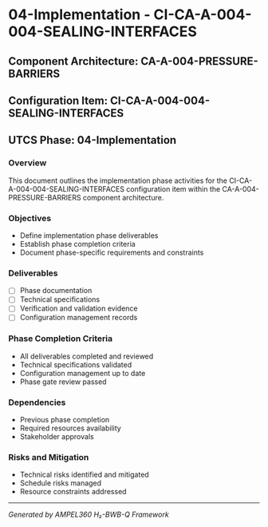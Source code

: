 # 04-Implementation - CI-CA-A-004-004-SEALING-INTERFACES

## Component Architecture: CA-A-004-PRESSURE-BARRIERS
## Configuration Item: CI-CA-A-004-004-SEALING-INTERFACES
## UTCS Phase: 04-Implementation

### Overview
This document outlines the implementation phase activities for the CI-CA-A-004-004-SEALING-INTERFACES configuration item within the CA-A-004-PRESSURE-BARRIERS component architecture.

### Objectives
- Define implementation phase deliverables
- Establish phase completion criteria
- Document phase-specific requirements and constraints

### Deliverables
- [ ] Phase documentation
- [ ] Technical specifications
- [ ] Verification and validation evidence
- [ ] Configuration management records

### Phase Completion Criteria
- All deliverables completed and reviewed
- Technical specifications validated
- Configuration management up to date
- Phase gate review passed

### Dependencies
- Previous phase completion
- Required resources availability
- Stakeholder approvals

### Risks and Mitigation
- Technical risks identified and mitigated
- Schedule risks managed
- Resource constraints addressed

---
*Generated by AMPEL360 H₂-BWB-Q Framework*
